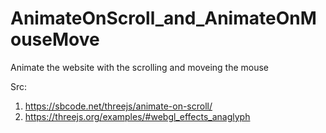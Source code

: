 # AnimateOnScroll_and_AnimateOnMouseMove
Animate the website with the scrolling and moveing the mouse


Src: 
1) https://sbcode.net/threejs/animate-on-scroll/
2) https://threejs.org/examples/#webgl_effects_anaglyph
